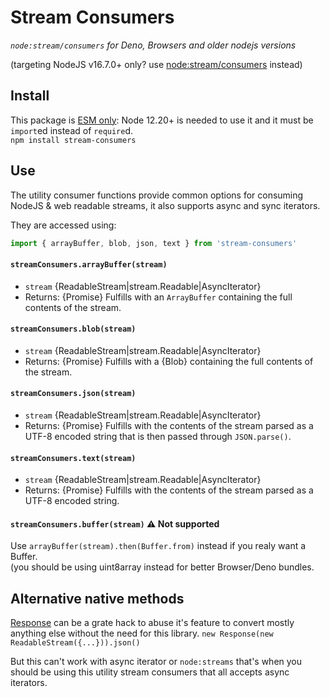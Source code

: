 # Stream Consumers

*`node:stream/consumers` for Deno, Browsers and older nodejs versions*

(targeting NodeJS v16.7.0+ only? use [node:stream/consumers](https://nodejs.org/api/webstreams.html#webstreams_utility_consumers) instead)


## Install
This package is [ESM only](https://gist.github.com/sindresorhus/a39789f98801d908bbc7ff3ecc99d99c):
Node 12.20+ is needed to use it and it must be `import`ed instead of `require`d.<br>
`npm install stream-consumers`

## Use

The utility consumer functions provide common options for consuming
NodeJS & web readable streams, it also supports async and sync iterators.

They are accessed using:

```js
import { arrayBuffer, blob, json, text } from 'stream-consumers'
```

#### `streamConsumers.arrayBuffer(stream)`

* `stream` {ReadableStream|stream.Readable|AsyncIterator}
* Returns: {Promise} Fulfills with an `ArrayBuffer` containing the full
  contents of the stream.

#### `streamConsumers.blob(stream)`

* `stream` {ReadableStream|stream.Readable|AsyncIterator}
* Returns: {Promise} Fulfills with a {Blob} containing the full contents
  of the stream.

#### `streamConsumers.json(stream)`

* `stream` {ReadableStream|stream.Readable|AsyncIterator}
* Returns: {Promise} Fulfills with the contents of the stream parsed as a
  UTF-8 encoded string that is then passed through `JSON.parse()`.

#### `streamConsumers.text(stream)`

* `stream` {ReadableStream|stream.Readable|AsyncIterator}
* Returns: {Promise} Fulfills with the contents of the stream parsed as a
  UTF-8 encoded string.

#### `streamConsumers.buffer(stream)` ⚠️ Not supported

Use `arrayBuffer(stream).then(Buffer.from)` instead if you realy want a Buffer.<br>
(you should be using uint8array instead for better Browser/Deno bundles.

## Alternative native methods

[Response](https://developer.mozilla.org/en-US/docs/Web/API/Response?retiredLocale=sv-SE) can be a grate hack to abuse it's feature to convert mostly anything else
without the need for this library.
`new Response(new ReadableStream({...})).json()`

But this can't work with async iterator or `node:streams` that's when you should be using this utility stream consumers that all accepts async iterators.
